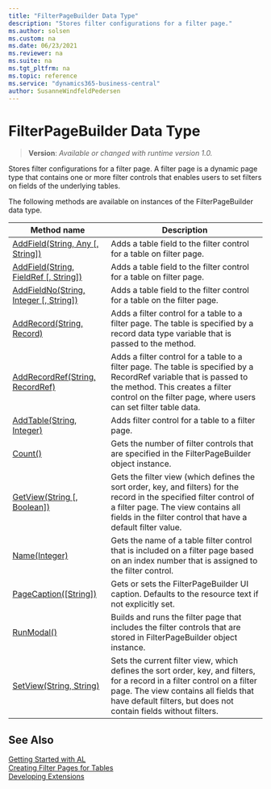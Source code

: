 ```yaml
---
title: "FilterPageBuilder Data Type"
description: "Stores filter configurations for a filter page."
ms.author: solsen
ms.custom: na
ms.date: 06/23/2021
ms.reviewer: na
ms.suite: na
ms.tgt_pltfrm: na
ms.topic: reference
ms.service: "dynamics365-business-central"
author: SusanneWindfeldPedersen
---
```

[//]: # (START>DO_NOT_EDIT)
[//]: # (IMPORTANT:Do not edit any of the content between here and the END>DO_NOT_EDIT.)
[//]: # (Any modifications should be made in the .xml files in the ModernDev repo.)
# FilterPageBuilder Data Type
> **Version**: _Available or changed with runtime version 1.0._

Stores filter configurations for a filter page. A filter page is a dynamic page type that contains one or more filter controls that enables users to set filters on fields of the underlying tables.



The following methods are available on instances of the FilterPageBuilder data type.

|Method name|Description|
|-----------|-----------|
|[AddField(String, Any [, String])](filterpagebuilder-addfield-string-joker-string-method.md)|Adds a table field to the filter control for a table on filter page.|
|[AddField(String, FieldRef [, String])](filterpagebuilder-addfield-string-fieldref-string-method.md)|Adds a table field to the filter control for a table on filter page.|
|[AddFieldNo(String, Integer [, String])](filterpagebuilder-addfieldno-method.md)|Adds a table field to the filter control for a table on the filter page.|
|[AddRecord(String, Record)](filterpagebuilder-addrecord-method.md)|Adds a filter control for a table to a filter page. The table is specified by a record data type variable that is passed to the method.|
|[AddRecordRef(String, RecordRef)](filterpagebuilder-addrecordref-method.md)|Adds a filter control for a table to a filter page. The table is specified by a RecordRef variable that is passed to the method. This creates a filter control on the filter page, where users can set filter table data.|
|[AddTable(String, Integer)](filterpagebuilder-addtable-method.md)|Adds filter control for a table to a filter page.|
|[Count()](filterpagebuilder-count-method.md)|Gets the number of filter controls that are specified in the FilterPageBuilder object instance.|
|[GetView(String [, Boolean])](filterpagebuilder-getview-method.md)|Gets the filter view (which defines the sort order, key, and filters) for the record in the specified filter control of a filter page. The view contains all fields in the filter control that have a default filter value.|
|[Name(Integer)](filterpagebuilder-name-method.md)|Gets the name of a table filter control that is included on a filter page based on an index number that is assigned to the filter control.|
|[PageCaption([String])](filterpagebuilder-pagecaption-method.md)| Gets or sets the FilterPageBuilder UI caption. Defaults to the resource text if not explicitly set.|
|[RunModal()](filterpagebuilder-runmodal-method.md)|Builds and runs the filter page that includes the filter controls that are stored in FilterPageBuilder object instance.|
|[SetView(String, String)](filterpagebuilder-setview-method.md)|Sets the current filter view, which defines the sort order, key, and filters, for a record in a filter control on a filter page. The view contains all fields that have default filters, but does not contain fields without filters.|

[//]: # (IMPORTANT: END>DO_NOT_EDIT)
## See Also
[Getting Started with AL](../../devenv-get-started.md)  
[Creating Filter Pages for Tables](../../devenv-filter-pages-for-filtering-tables.md)  
[Developing Extensions](../../devenv-dev-overview.md)  